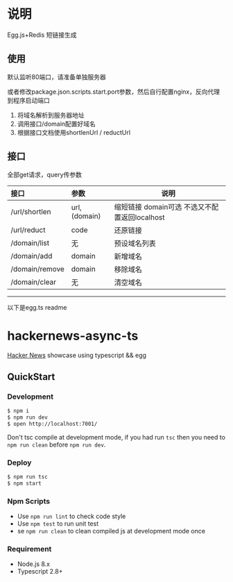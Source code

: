 # 说明

Egg.js+Redis 短链接生成

## 使用

默认监听80端口，请准备单独服务器

或者修改package.json.scripts.start.port参数，然后自行配置nginx，反向代理到程序启动端口

1. 将域名解析到服务器地址
2. 调用接口/domain配置好域名
3. 根据接口文档使用shortlenUrl / reductUrl

## 接口

全部get请求，query传参数

|接口|参数|说明|
|:----    |:---|-----   |
|/url/shortlen |url,(domain)  |缩短链接 domain可选 不选又不配置返回localhost   |
|/url/reduct |code  | 还原链接   |
|/domain/list     |无  | 预设域名列表    |
|/domain/add     |domain  | 新增域名    |
|/domain/remove     |domain  | 移除域名    |
|/domain/clear     |无  | 清空域名    |

***
以下是egg.ts readme


# hackernews-async-ts

[Hacker News](https://news.ycombinator.com/) showcase using typescript && egg

## QuickStart

### Development

```bash
$ npm i
$ npm run dev
$ open http://localhost:7001/
```

Don't tsc compile at development mode, if you had run `tsc` then you need to `npm run clean` before `npm run dev`.

### Deploy

```bash
$ npm run tsc
$ npm start
```

### Npm Scripts

- Use `npm run lint` to check code style
- Use `npm test` to run unit test
- se `npm run clean` to clean compiled js at development mode once

### Requirement

- Node.js 8.x
- Typescript 2.8+
